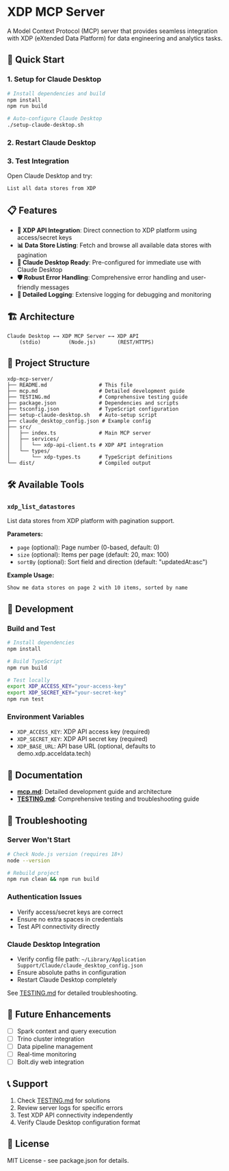 # XDP MCP Server

A Model Context Protocol (MCP) server that provides seamless integration with XDP (eXtended Data Platform) for data engineering and analytics tasks.

## 🚀 Quick Start

### 1. Setup for Claude Desktop
```bash
# Install dependencies and build
npm install
npm run build

# Auto-configure Claude Desktop
./setup-claude-desktop.sh
```

### 2. Restart Claude Desktop

### 3. Test Integration
Open Claude Desktop and try:
```
List all data stores from XDP
```

## 📋 Features

- **🔗 XDP API Integration**: Direct connection to XDP platform using access/secret keys
- **📊 Data Store Listing**: Fetch and browse all available data stores with pagination
- **🔧 Claude Desktop Ready**: Pre-configured for immediate use with Claude Desktop
- **🛡️ Robust Error Handling**: Comprehensive error handling and user-friendly messages
- **📝 Detailed Logging**: Extensive logging for debugging and monitoring

## 🏗️ Architecture

```
Claude Desktop ←→ XDP MCP Server ←→ XDP API
    (stdio)         (Node.js)       (REST/HTTPS)
```

## 📁 Project Structure

```
xdp-mcp-server/
├── README.md                 # This file
├── mcp.md                    # Detailed development guide
├── TESTING.md                # Comprehensive testing guide
├── package.json              # Dependencies and scripts
├── tsconfig.json             # TypeScript configuration
├── setup-claude-desktop.sh   # Auto-setup script
├── claude_desktop_config.json # Example config
├── src/
│   ├── index.ts              # Main MCP server
│   ├── services/
│   │   └── xdp-api-client.ts # XDP API integration
│   └── types/
│       └── xdp-types.ts      # TypeScript definitions
└── dist/                     # Compiled output
```

## 🛠️ Available Tools

### `xdp_list_datastores`
List data stores from XDP platform with pagination support.

**Parameters:**
- `page` (optional): Page number (0-based, default: 0)
- `size` (optional): Items per page (default: 20, max: 100) 
- `sortBy` (optional): Sort field and direction (default: "updatedAt:asc")

**Example Usage:**
```
Show me data stores on page 2 with 10 items, sorted by name
```

## 🔧 Development

### Build and Test
```bash
# Install dependencies
npm install

# Build TypeScript
npm run build

# Test locally
export XDP_ACCESS_KEY="your-access-key"
export XDP_SECRET_KEY="your-secret-key"
npm run test
```

### Environment Variables
- `XDP_ACCESS_KEY`: XDP API access key (required)
- `XDP_SECRET_KEY`: XDP API secret key (required)  
- `XDP_BASE_URL`: API base URL (optional, defaults to demo.xdp.acceldata.tech)

## 📖 Documentation

- **[mcp.md](./mcp.md)**: Detailed development guide and architecture
- **[TESTING.md](./TESTING.md)**: Comprehensive testing and troubleshooting guide

## 🚨 Troubleshooting

### Server Won't Start
```bash
# Check Node.js version (requires 18+)
node --version

# Rebuild project
npm run clean && npm run build
```

### Authentication Issues
- Verify access/secret keys are correct
- Ensure no extra spaces in credentials
- Test API connectivity directly

### Claude Desktop Integration
- Verify config file path: `~/Library/Application Support/Claude/claude_desktop_config.json`
- Ensure absolute paths in configuration
- Restart Claude Desktop completely

See [TESTING.md](./TESTING.md) for detailed troubleshooting.

## 🔮 Future Enhancements

- [ ] Spark context and query execution
- [ ] Trino cluster integration  
- [ ] Data pipeline management
- [ ] Real-time monitoring
- [ ] Bolt.diy web integration

## 📞 Support

1. Check [TESTING.md](./TESTING.md) for solutions
2. Review server logs for specific errors
3. Test XDP API connectivity independently
4. Verify Claude Desktop configuration format

## 📄 License

MIT License - see package.json for details.